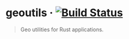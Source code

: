 # geoutils &middot; [![Build Status](https://travis-ci.com/srishanbhattarai/geoutils.svg?branch=master)](https://travis-ci.com/srishanbhattarai/geoutils)

> Geo utilities for Rust applications.
